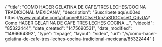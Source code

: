 {
    "title": "COMO HACER GELATINA DE CAFE\/TRES LECHES\/COCINA TRADICIONAL MEXICANA",
    "description": "Suscribete aqu\u00ed https:\/\/www.youtube.com\/channel\/UCIssFDmZaSDGCpseG_QdvUA? Como HACER GELATINA DE CAFE TRES LECHES COCINA ...",
    "videoid": "85322444",
    "date_created": "1475690531",
    "date_modified": "1486664392",
    "type": "tvpage",
    "layout": "video",
    "url": "\/v\/como-hacer-gelatina-de-cafe-tres-leches-cocina-tradicional-mexicana\/85322444"
}